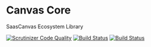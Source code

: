 # Canvas Core
SaasCanvas Ecosystem Library 

[![Scrutinizer Code Quality](https://scrutinizer-ci.com/g/bakaphp/canvas-core/badges/quality-score.png?b=master)](https://scrutinizer-ci.com/g/bakaphp/canvas-core/?branch=master)
[![Build Status](https://travis-ci.com/bakaphp/canvas-core.svg?branch=master)](https://travis-ci.com/bakaphp/canvas-core)
[![Build Status](https://scrutinizer-ci.com/g/bakaphp/canvas-core/badges/build.png?b=master)](https://scrutinizer-ci.com/g/bakaphp/canvas-core/build-status/master)
